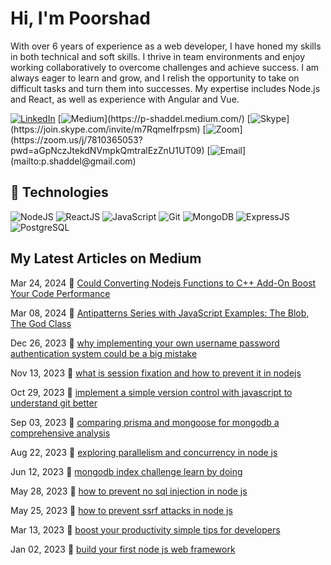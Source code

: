 # Hi, I'm Poorshad

With over 6 years of experience as a web developer, I have honed my skills in both technical and soft skills. I thrive in team environments and enjoy working collaboratively to overcome challenges and achieve success. I am always eager to learn and grow, and I relish the opportunity to take on difficult tasks and turn them into successes. My expertise includes Node.js and React, as well as experience with Angular and Vue.

[![LinkedIn](https://img.shields.io/badge/linkedin-%230077B5.svg?&style=for-the-badge&logo=linkedin&logoColor=white)](https://www.linkedin.com/in/poorshad/) 
[![Medium](https://img.shields.io/badge/medium-%2312100E.svg?&style=for-the-badge&logo=medium&logoColor=white")](https://p-shaddel.medium.com/) 
[![Skype](https://img.shields.io/badge/skype-%2312100E.svg?&style=for-the-badge&logo=skype&logoColor=white")](https://join.skype.com/invite/m7RqmeIfrpsm) [![Zoom](https://img.shields.io/badge/Zoom-2D8CFF?style=for-the-badge&logo=zoom&logoColor=white")](https://zoom.us/j/7810365053?pwd=aGpNczJtekdNVmpkQmtralEzZnU1UT09) 
[![Email](https://img.shields.io/badge/Gmail-D14836?style=for-the-badge&logo=gmail&logoColor=white")](mailto:p.shaddel@gmail.com)

## :wrench: Technologies

![NodeJS](https://img.icons8.com/color/30/nodejs.png)
![ReactJS](https://img.icons8.com/color/30/react-native.png)
![JavaScript](https://img.icons8.com/color/30/javascript.png)
![Git](https://img.icons8.com/color/30/git.png)
![MongoDB](https://img.icons8.com/color/30/mongodb.png)
![ExpressJS](https://img.icons8.com/color/30/express.png)
![PostgreSQL](https://img.icons8.com/color/30/postgreesql.png)

</details>

## My Latest Articles on Medium

Mar 24, 2024 :bookmark: [Could Converting Nodejs Functions to C++ Add-On Boost Your Code Performance
](https://p-shaddel.medium.com/could-converting-nodejs-functions-to-c-add-on-boost-your-code-performance-988e3cc890c4?source=user_profile---------0----------------------------
)

Mar 08, 2024 :bookmark: [Antipatterns Series with JavaScript Examples: The Blob, The God Class](https://p-shaddel.medium.com/antipatterns-series-with-javascript-examples-the-blob-the-god-class-b2104c1cdfc7?source=user_profile---------1----------------------------
)

Dec 26, 2023 :bookmark: [why implementing your own username password authentication system could be a big mistake](https://p-shaddel.medium.com/why-implementing-your-own-username-password-authentication-system-could-be-a-big-mistake-cdac9d479b14?source=user_profile---------2----------------------------)

Nov 13, 2023 :bookmark: [what is session fixation and how to prevent it in nodejs](https://medium.com/gitconnected/what-is-session-fixation-and-how-to-prevent-it-in-node-js-03580b6acd67?source=your_stories_page-------------------------------------)

Oct 29, 2023 :bookmark: [implement a simple version control with javascript to understand git better](https://medium.com/gitconnected/implement-a-simple-version-control-with-javascript-to-understand-git-better-2307001dfe00?source=your_stories_page-------------------------------------)

Sep 03, 2023 :bookmark: [comparing prisma and mongoose for mongodb a comprehensive analysis](https://p-shaddel.medium.com/comparing-prisma-and-mongoose-for-mongodb-a-comprehensive-analysis-531c656fc118?source=user_profile---------0----------------------------)

Aug 22, 2023 🔖 [exploring parallelism and concurrency in node js](https://p-shaddel.medium.com/exploring-parallelism-and-concurrency-in-node-js-4b84c2f397b?source=user_profile---------1----------------------------)

Jun 12, 2023 :bookmark: [mongodb index challenge learn by doing](https://p-shaddel.medium.com/mongodb-index-challenge-learn-by-doing-483ed4daf0cb) 

May 28, 2023 :bookmark: [how to prevent no sql injection in node js](https://p-shaddel.medium.com/how-to-prevent-no-sql-injection-in-node-js-e743cf7d3771?source=user_profile---------0----------------------------)

May 25, 2023 :bookmark: [how to prevent ssrf attacks in node js](https://p-shaddel.medium.com/how-to-prevent-ssrf-attacks-in-node-js-50ccbb1c31da?source=user_profile---------1----------------------------)

Mar 13, 2023 :bookmark: [boost your productivity simple tips for developers](https://p-shaddel.medium.com/boost-your-productivity-simple-tips-for-developers-448724cb1d9c?source=user_profile---------2----------------------------)

Jan 02, 2023 :bookmark: [build your first node js web framework](https://p-shaddel.medium.com/build-your-first-node-js-web-framework-39b3310ed35a?source=user_profile---------3----------------------------)

<!-- :bookmark: [expressjs deep dive](https://p-shaddel.medium.com/expressjs-deep-dive-387f07c50d95?source=user_profile---------4----------------------------)

:bookmark: [understand and implement long polling and short polling in node js](https://p-shaddel.medium.com/understand-and-implement-long-polling-and-short-polling-in-node-js-94334d2233f3?source=user_profile---------5----------------------------)

:bookmark: [understand and implement long polling and short polling in node js](https://p-shaddel.medium.com/understand-and-implement-long-polling-and-short-polling-in-node-js-94334d2233f3?source=user_profile---------5----------------------------)

:bookmark: [start implementing your own typescript property decorators](https://p-shaddel.medium.com/start-implementing-your-own-typescript-property-decorators-ae1e7025fefe?source=user_profile---------6----------------------------)

:bookmark: [use rethinkdb and node for real time apps](https://p-shaddel.medium.com/use-rethinkdb-and-node-for-real-time-apps-85c435b89be4?source=user_profile---------7----------------------------)

:bookmark: [prevent brute force attacks in node js](https://p-shaddel.medium.com/prevent-brute-force-attacks-in-node-js-419367ae35e6?source=user_profile---------8----------------------------)

:bookmark: [start implementing your own typescript class decorators](https://p-shaddel.medium.com/start-implementing-your-own-typescript-class-decorators-84a49f560dea?source=user_profile---------9----------------------------)

:bookmark: [load test your nodejs app using k6](https://p-shaddel.medium.com/load-test-your-nodejs-app-using-k6-f7b2bd8fa5cf?source=user_profile---------16----------------------------)

:bookmark: [step by step guide to authenticate users with linkedin in your express app](https://p-shaddel.medium.com/step-by-step-guide-to-authenticate-users-with-linkedin-in-your-express-app-10af68b91b13?source=user_profile---------15----------------------------)

:bookmark: [10 important things that improve code review](https://p-shaddel.medium.com/10-important-things-that-improve-code-review-4b6198e40066?source=user_profile---------14----------------------------)

:bookmark: [observer design pattern implementation in typescript](https://p-shaddel.medium.com/observer-design-pattern-implementation-in-typescript-332477ee5b30?source=user_profile---------13----------------------------)

:bookmark: [prevent parameter pollution in node js](https://p-shaddel.medium.com/prevent-parameter-pollution-in-node-js-f0794b4650d2?source=user_profile---------12----------------------------)

:bookmark: [adapter design pattern implementation in typescript](https://p-shaddel.medium.com/adapter-design-pattern-implementation-in-typescript-a33f481b9aff?source=user_profile---------11----------------------------)

:bookmark: [prevent csrf attacks in node js application](https://p-shaddel.medium.com/prevent-csrf-attacks-in-node-js-application-d71df3704944?source=user_profile---------10----------------------------)

:bookmark: [adapter design pattern implementation in typescript](https://p-shaddel.medium.com/adapter-design-pattern-implementation-in-typescript-a33f481b9aff?source=user_profile---------11----------------------------)

:bookmark: [step by step guide to authenticate users with linkedin in your express app](https://p-shaddel.medium.com/step-by-step-guide-to-authenticate-users-with-linkedin-in-your-express-app-10af68b91b13?source=user_profile---------15----------------------------)


:bookmark: [start writing your own typescript method decorators](https://p-shaddel.medium.com/start-writing-your-own-typescript-method-decorators-c921cdc3d1c1?source=user_profile---------17----------------------------)


:bookmark: [step by step guide to authenticate users with linkedin in your express app](https://p-shaddel.medium.com/step-by-step-guide-to-authenticate-users-with-linkedin-in-your-express-app-10af68b91b13?source=user_profile---------15----------------------------)


:bookmark: [first time using deno](https://p-shaddel.medium.com/first-time-using-deno-b0538dd4fc47?source=user_profile---------18----------------------------)


:bookmark: [nodejs express integration test](https://p-shaddel.medium.com/nodejs-express-integration-test-3e79edb1ae6b?source=user_profile---------19----------------------------)


:bookmark: [javascript closure in plain language and one practical real world example](https://p-shaddel.medium.com/javascript-closure-in-plain-language-and-one-practical-real-world-example-d0dab81c4a05?source=user_profile---------20----------------------------)


:bookmark: [working with nodejs streams](https://p-shaddel.medium.com/working-with-nodejs-streams-a0d35aca0cc0?source=user_profile---------21----------------------------)


:bookmark: [nodejs built in debugger](https://p-shaddel.medium.com/nodejs-built-in-debugger-856a9a3c054b?source=user_profile---------22----------------------------)


:bookmark: [learn mercurial revision control basics in 10 minutes if you know git](https://p-shaddel.medium.com/learn-mercurial-revision-control-basics-in-10-minutes-if-you-know-git-4466bd9d1fa9?source=user_profile---------23----------------------------)


:bookmark: [how we can use node js event emitter](https://p-shaddel.medium.com/how-we-can-use-node-js-event-emitter-5c9e39c38749?source=user_profile---------24----------------------------)

:bookmark: [how does event loop work in node js](https://p-shaddel.medium.com/how-does-event-loop-work-in-node-js-d96729ae4a95?source=user_profile---------25----------------------------)

:bookmark: [how do nodejs require and module work](https://p-shaddel.medium.com/how-do-nodejs-require-and-module-work-545ab4fe5423?source=user_profile---------26----------------------------)

:bookmark: [simple explanation of global object process and buffer in node js](https://p-shaddel.medium.com/simple-explanation-of-global-object-process-and-buffer-in-node-js-25a41f6fdc33?source=user_profile---------27----------------------------)

:bookmark: [what is node js repl and its usage](https://p-shaddel.medium.com/what-is-node-js-repl-and-its-usage-26e592da92fb?source=user_profile---------28----------------------------)

:bookmark: [turn your vpn and wifi on and off using shortcuts in ubuntu](https://p-shaddel.medium.com/turn-your-vpn-and-wifi-on-and-off-using-shortcuts-in-ubuntu-50ef9b850d6f?source=user_profile---------29----------------------------)

:bookmark: [how we can use node js event emitter](https://p-shaddel.medium.com/how-we-can-use-node-js-event-emitter-5https://p-shaddel.medium.com/how-does-event-loop-work-in-node-js----------------------------) -->

<!-- [![Anurag's GitHub stats](https://github-readme-stats.vercel.app/api?username=pshaddel)](https://github.com/anuraghazra/github-readme-stats)
 -->
